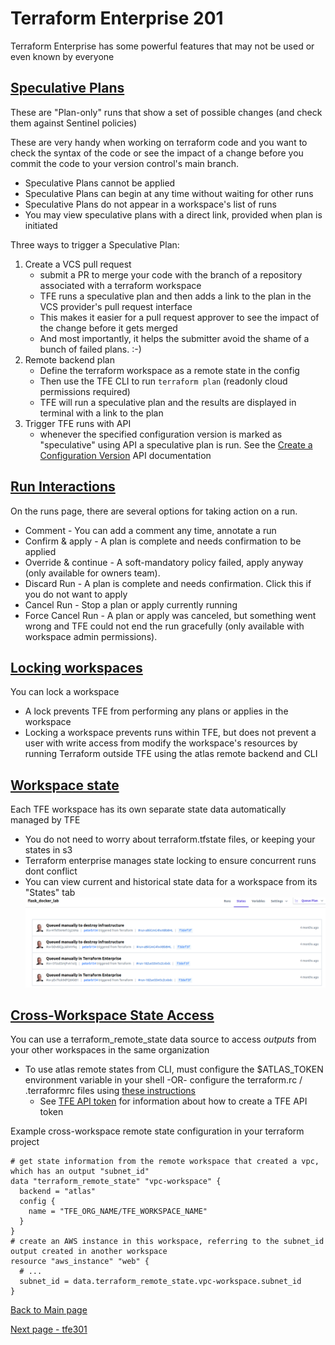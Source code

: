# Terraform Enterprise 201

Terraform Enterprise has some powerful features that may not be used or even known by everyone

## [Speculative Plans](https://www.terraform.io/docs/enterprise/run/index.html#speculative-plans)
These are "Plan-only" runs that show a set of possible changes (and check them against Sentinel policies)

These are very handy when working on terraform code and you want to check the syntax of the code
or see the impact of a change before you commit the code to your version control's main branch.

* Speculative Plans cannot be applied
* Speculative Plans can begin at any time without waiting for other runs
* Speculative Plans do not appear in a workspace's list of runs
* You may view speculative plans with a direct link, provided when plan is initiated

Three ways to trigger a Speculative Plan:
1. Create a VCS pull request
    * submit a PR to merge your code with the branch of a repository associated with
      a terraform workspace 
    * TFE runs a speculative plan and then adds a link to the plan in the
      VCS provider's pull request interface
    * This makes it easier for a pull request approver to see the impact of the change before it
      gets merged
    * And most importantly, it helps the submitter avoid the shame of a bunch of failed plans. :-)
2. Remote backend plan
    * Define the terraform workspace as a remote state in the config
    * Then use the TFE CLI to run `terraform plan` (readonly cloud permissions required)
    * TFE will run a speculative plan and the results are displayed in terminal with a link to the plan
3. Trigger TFE runs with API
    * whenever the specified configuration version is marked as "speculative" using API a speculative
      plan is run. See the [Create a Configuration Version](https://www.terraform.io/docs/enterprise/api/configuration-versions.html#create-a-configuration-version)
      API documentation
    
## [Run Interactions](https://www.terraform.io/docs/enterprise/run/index.html#interacting-with-runs)
On the runs page, there are several options for taking action on a run. 
* Comment - You can add a comment any time, annotate a run
* Confirm & apply - A plan is complete and needs confirmation to be applied
* Override & continue - A soft-mandatory policy failed, apply anyway (only available for owners team).
* Discard Run - A plan is complete and needs confirmation. Click this if you do not want to apply
* Cancel Run - Stop a plan or apply currently running
* Force Cancel Run - A plan or apply was canceled, but something went wrong and TFE could not end the run gracefully
   (only available with workspace admin permissions).
   
## [Locking workspaces](https://www.terraform.io/docs/enterprise/run/index.html#locking-workspaces-preventing-runs-)
You can lock a workspace 
* A lock prevents TFE from performing any plans or applies in the workspace
* Locking a workspace prevents runs within TFE, but does not prevent a user with write access from modify the
  workspace's resources by running Terraform outside TFE using the atlas remote backend and CLI
  
## [Workspace state](https://www.terraform.io/docs/enterprise/run/index.html#terraform-state-in-tfe)
Each TFE workspace has its own separate state data automatically managed by TFE
* You do not need to worry about terraform.tfstate files, or keeping your states in s3
* Terraform enterprise manages state locking to ensure concurrent runs dont conflict
* You can view current and historical state data for a workspace from its "States" tab
![tfe_states](images/tfe_states.png)

## [Cross-Workspace State Access](https://www.terraform.io/docs/enterprise/run/index.html#cross-workspace-state-access)
 You can use a terraform_remote_state data source to access *outputs* from your other workspaces in the same organization
 * To use atlas remote states from CLI, must configure the $ATLAS_TOKEN environment variable in your shell
   -OR- configure the terraform.rc / .terraformrc files using [these instructions](https://www.terraform.io/docs/commands/cli-config.html)
    * See [TFE API token](https://www.terraform.io/docs/enterprise/users-teams-organizations/users.html#api-tokens) for
    information about how to create a TFE API token

Example cross-workspace remote state configuration in your terraform project
```hcl
# get state information from the remote workspace that created a vpc, which has an output "subnet_id"
data "terraform_remote_state" "vpc-workspace" {
  backend = "atlas"
  config {
    name = "TFE_ORG_NAME/TFE_WORKSPACE_NAME"
  }
}
# create an AWS instance in this workspace, referring to the subnet_id output created in another workspace
resource "aws_instance" "web" {
  # ...
  subnet_id = data.terraform_remote_state.vpc-workspace.subnet_id
}
```

[Back to Main page](../README.md)

[Next page - tfe301](tfe301.md)
